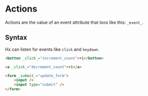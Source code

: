 # Actions

Actions are the value of an event attribute that loos like this: `_event_`.

## Syntax

Hx can listen for events like `click` and `keydown`.

```html
<button _click_="increment_count">+1</button>

<a _click_="decrement_count">+1</a>

<form _submit_="update_form">
	<input />
	<input type="submit" />
</form>
```
